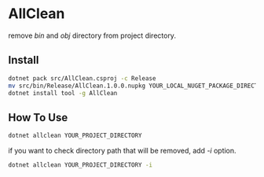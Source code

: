 # AllClean

remove _bin_ and _obj_ directory from project directory.

## Install

```sh
dotnet pack src/AllClean.csproj -c Release
mv src/bin/Release/AllClean.1.0.0.nupkg YOUR_LOCAL_NUGET_PACKAGE_DIRECTORY
dotnet install tool -g AllClean
```

## How To Use

```sh
dotnet allclean YOUR_PROJECT_DIRECTORY
```

if you want to check directory path that will be removed, add _-i_ option.

```sh
dotnet allclean YOUR_PROJECT_DIRECTORY -i
```